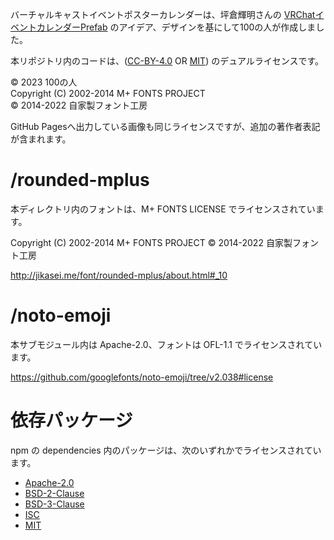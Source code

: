 バーチャルキャストイベントポスターカレンダーは、坪倉輝明さんの [VRChatイベントカレンダーPrefab] のアイデア、デザインを基にして100の人が作成しました。

本リポジトリ内のコードは、([CC-BY-4.0] OR [MIT]) のデュアルライセンスです。

© 2023 100の人  
Copyright (C) 2002-2014 M+ FONTS PROJECT  
© 2014-2022 自家製フォント工房  

GitHub Pagesへ出力している画像も同じライセンスですが、追加の著作者表記が含まれます。

[VRChatイベントカレンダーPrefab]: https://tsubokulab.booth.pm/items/1223535
[CC-BY-4.0]: https://creativecommons.org/licenses/by/4.0/deed.ja
[MIT]: https://spdx.org/licenses/MIT.html

/rounded-mplus
==============
本ディレクトリ内のフォントは、M+ FONTS LICENSE でライセンスされています。

Copyright (C) 2002-2014 M+ FONTS PROJECT
© 2014-2022 自家製フォント工房

http://jikasei.me/font/rounded-mplus/about.html#_10

/noto-emoji
===========
本サブモジュール内は Apache-2.0、フォントは OFL-1.1 でライセンスされています。

https://github.com/googlefonts/noto-emoji/tree/v2.038#license

依存パッケージ
==============
npm の dependencies 内のパッケージは、次のいずれかでライセンスされています。

- [Apache-2.0](https://spdx.org/licenses/Apache-2.0.html)
- [BSD-2-Clause](https://spdx.org/licenses/BSD-2-Clause.html)
- [BSD-3-Clause](https://spdx.org/licenses/BSD-3-Clause.html)
- [ISC](https://spdx.org/licenses/ISC.html)
- [MIT](https://spdx.org/licenses/MIT.html)
